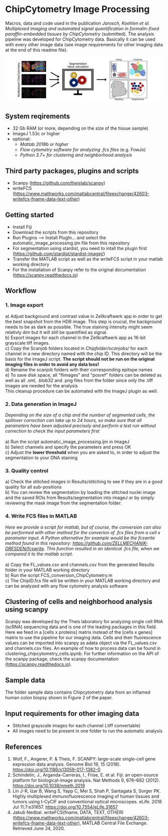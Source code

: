﻿# ChipCytometry Image Processing
Macros, data and code used in the publication <i>Jarosch, Koehlen et al. Multiplexed imaging and automated signal quantification in formalin-fixed paraffin-embedded tissues by ChipCytometry</i> (submitted). The analysis pipeline was developed for ChipCytometry data. Basically it can be used with every other image data (see image requirements for other imaging data at the end of this readme file).

![Image of Pipeline](https://github.com/SebastianJarosch/ChipCytometry-Image-Processing/blob/master/img/image.jpg)

## System reqirements
* 32 Gb RAM (or more, depending on the size of the tissue sample)
* ImageJ 1.53c or higher <br>
* optional: <br>
  * *Matlab 2018b or higher* <br>
  * *Flow cytometry software for analyzing .fcs files* (e.g. FowJo)
  * *Python 3.7+ for clustering and neighborhood analysis* <br>


## Third party packages, plugins and scripts
* Scanpy (https://github.com/theislab/scanpy) <br>
* writeFCS (https://www.mathworks.com/matlabcentral/fileexchange/42603-writefcs-fname-data-text-other)

## Getting started
* Install Fiji
* Download the scripts from this repository
* Run Plugins --> Install PlugIn... and select the automatic_image_processing.ijm file from this repository
* For segmentation using stardist, you need to intall the plugin first (https://github.com/stardist/stardist-imagej/)
* Transfer the MATLAB script as well as the writeFCS script in your matlab working directory
* For the installation of Scanpy refer to the original documentation (https://scanpy.readthedocs.io)

## Workflow
### 1. Image export
a) Adjust background and contrast value in Zellkraftwerk app in order to get the best snapshot from the HDR image. This step is crucial, the background needs to be as dark as possible. The true staining intensity might seem relativly dim but it will still be quantified as signal. <br>
b) Export images for each channel in the Zellkraftwerk app as 16-bit grayscale tiff images.<br>
c) Copy the Scanjob folders located in *Chipfolder/scanjobs/* for each channel in a new directory named with the chip ID. This directory will be the basis for the imageJ script. <b> The script should not be run on the original imaging files in order to avoid any data loss! </b> <br>
d) Rename the scanjob folders with their corresponding epitope names <br>
e) To save disk space, all "flimages" and "posref" folders can be deleted as well as all .xml, .blob32 and .png files from the folder since only the .tiff images are needed for the analysis <br> This cleanup procedure can be automated with the ImageJ plugin as well.

### 2. Data generation in ImageJ
*Depending on the size of a chip and the number of segmented cells, the spillover correction can take up to 24 hours, so make sure that all parameters have been adjusted precisely and perform a test run without correction to check the input parameters first* <br><br>
a) Run the script automatic_image_processing.ijm in ImageJ <br>
b) Select channels and specify the parameters and press OK <br>
c) Adjust the **lower threshold** when you are asked to, in order to adjust the segmentation to your DNA staining<br>

### 3. Quality control
a) Check the stitched images in Results/stitching to see if they are in a good quality for all sub-positions<br>
b) You can review the segmentation by loading the stitched nuclei image and the saved ROIs from Results/segmentation into imageJ or by simply reviewing the mask image from the segmentation folder. 

### 4. Write FCS files in MATLAB
*Here we provide a script for matlab, but of course, the conversion can also be performed with other method for the converion of .fcs files from a cell x parameter input. A Python alternative for example would be the fcswrite method found in this repository: https://github.com/ZELLMECHANIK-DRESDEN/fcswrite. This function resulted in an identical .fcs file, when we compared it to the matlab script.* <br><br>
a) Copy the FL_values.csv and channels.csv from the generated Results folder in your MATLAB working directory <br>
b) Run the script FCS_conversion_ChipCytometry.m <br>
c) The ChipID.fcs file will be written in your MATLAB working directory and can be analyzed with any flow cytometry analysis software

## Clustering of cells and neighborhood analysis using scanpy
Scanpy was developed by the Theis laboratory for analyzing single cell RNA (scRNA) sequencing data and is one of the leading packages in this field. Here we feed in a [cells x proteins] matrix instead of the [cells x genes] matrix to use the pipeline for our imaging data. Cells and their fluorescence values can be imported into scanpy as adata object via the FL_values.csv and channels.csv files. An example of how to process data can be found in clustering_chipcytometry_cells.ipynb. For further information on the API of the scanpy package, check the scanpy documentation (https://scanpy.readthedocs.io).<br>

## Sample data
The folder sample data contains Chipcytometry data from an inflamed human colon biopsy shown in Figure 2 of the paper.

## Input requirements for other imaging data
* Stitched grayscale images for each channel (.tiff convertable)
* All images need to be present in one folder to run the automatic analysis

## References
1. Wolf, F., Angerer, P. & Theis, F. SCANPY: large-scale single-cell gene expression data analysis. Genome Biol 19, 15 (2018). https://doi.org/10.1186/s13059-017-1382-0
2. Schindelin, J., Arganda-Carreras, I., Frise, E. et al. Fiji: an open-source platform for biological-image analysis. Nat Methods 9, 676–682 (2012). https://doi.org/10.1038/nmeth.2019
3. Lin J-R, Izar B, Wang S, Yapp C, Mei S, Shah P, Santagata S, Sorger PK. Highly multiplexed immunofluorescence imaging of human tissues and tumors using t-CyCIF and conventional optical microscopes. eLife. 2018 Jul 11;7:e31657. https://doi.org/10.7554/eLife.31657 
4. Jakub Nedbal. writeFCS(fname, DATA, TEXT, OTHER) (https://www.mathworks.com/matlabcentral/fileexchange/42603-writefcs-fname-data-text-other), MATLAB Central File Exchange. Retrieved June 24, 2020. 
